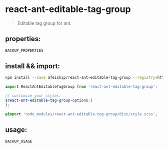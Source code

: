 # react-ant-editable-tag-group
> Editable tag group for ant.

## properties:
```javascript
BACKUP_PROPERTIES
```

## install && import:
```bash
npm install --save afeiship/react-ant-editable-tag-group --registry=https://registry.npm.taobao.org
```

```js
import ReactAntEditableTagGroup from 'react-ant-editable-tag-group';
```

```scss
// customize your styles:
$react-ant-editable-tag-group-options:(
);

@import 'node_modules/react-ant-editable-tag-group/dist/style.scss';
```


## usage:
```jsx
BACKUP_USAGE
```
